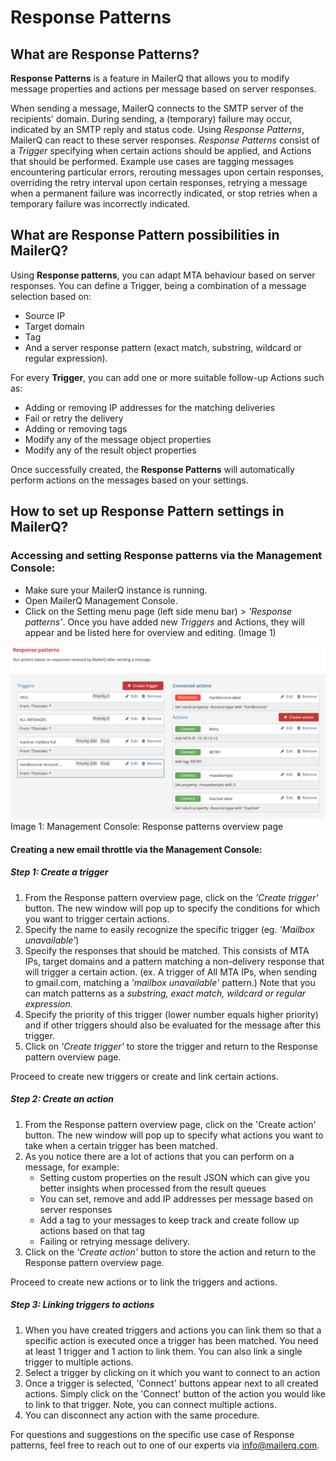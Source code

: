 # Response Patterns
## What are Response Patterns?
**Response Patterns** is a feature in MailerQ that allows you to modify message properties and actions per message based on server responses.

When sending a message, MailerQ connects to the SMTP server of the recipients' domain. During sending, a (temporary) failure may occur, indicated by an SMTP reply and status code. Using *Response Patterns*, MailerQ can react to these server responses. *Response Patterns* consist of a *Trigger* specifying when certain actions should be applied, and Actions that should be performed. Example use cases are tagging messages encountering particular errors, rerouting messages upon certain responses, overriding the retry interval upon certain responses, retrying a message when a permanent failure was incorrectly indicated, or stop retries when a temporary failure was incorrectly indicated.


## What are Response Pattern possibilities in MailerQ?
Using **Response patterns**, you can adapt MTA behaviour based on server responses. You can define a Trigger, being a combination of a message selection based on:
- Source IP
- Target domain
- Tag
- And a server response pattern (exact match, substring, wildcard or regular expression). 

For every **Trigger**, you can add one or more suitable follow-up Actions such as:
- Adding or removing IP addresses for the matching deliveries
- Fail or retry the delivery
- Adding or removing tags
- Modify any of the message object properties
- Modify any of the result object properties

Once successfully created, the **Response Patterns** will automatically perform actions on the messages based on your settings.

## How to set up Response Pattern settings in MailerQ?
### Accessing and setting Response patterns via the Management Console:
- Make sure your MailerQ instance is running.
- Open MailerQ Management Console.
- Click on the Setting menu page (left side menu bar) > *'Response patterns'*. Once you have added new *Triggers* and Actions, they will appear and be listed here for overview and editing. (Image 1) 

![Response patterns overview](../Images/response-patterns.png)
Image 1: Management Console: Response patterns overview page

#### Creating a new email throttle via the Management Console:
##### Step 1: Create a trigger
1. From the Response pattern overview page, click on the *'Create trigger'* button. The new window will pop up to specify the conditions for which you want to trigger certain actions. 
2. Specify the name to easily recognize the specific trigger (eg. *'Mailbox unavailable'*)
3. Specify the responses that should be matched. This consists of MTA IPs, target domains and a pattern matching a non-delivery response that will trigger a certain action. (ex. A trigger of All MTA IPs, when sending to gmail.com, matching a *'mailbox unavailable'* pattern.) Note that you can match patterns as a *substring, exact match, wildcard or regular expression*.
4. Specify the priority of this trigger (lower number equals higher priority) and if other triggers should also be evaluated for the message after this trigger.
5. Click on *'Create trigger'* to store the trigger and return to the Response pattern overview page.

Proceed to create new triggers or create and link certain actions.

##### Step 2: Create an action
1. From the Response pattern overview page, click on the 'Create action' button. The new window will pop up to specify what actions you want to take when a certain trigger has been matched.
2. As you notice there are a lot of actions that you can perform on a message, for example:
	- Setting custom properties on the result JSON which can give you better insights when processed from the result queues
	- You can set, remove and add IP addresses per message based on server responses
	- Add a tag to your messages to keep track and create follow up actions based on that tag
	- Failing or retrying message delivery.
3. Click on the *'Create action'* button to store the action and return to the Response pattern overview page. 

Proceed to create new actions or to link the triggers and actions.

##### Step 3: Linking triggers to actions
1. When you have created triggers and actions you can link them so that a specific action is executed once a trigger has been matched. You need at least 1 trigger and 1 action to link them. You can also link a single trigger to multiple actions.
2. Select a trigger by clicking on it which you want to connect to an action
3. Once a trigger is selected, 'Connect' buttons appear next to all created actions. Simply click on the 'Connect' button of the action you would like to link to that trigger. Note, you can connect multiple actions. 
4. You can disconnect any action with the same procedure.

For questions and suggestions on the specific use case of Response patterns, feel free to reach out to one of our experts via [info@mailerq.com](mailto:info@mailerq.com).


